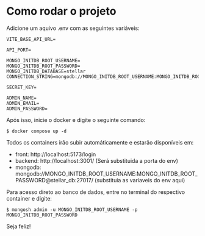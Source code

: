 # Como rodar o projeto

Adicione um aquivo .env com as seguintes variáveis:

```
VITE_BASE_API_URL=

API_PORT=

MONGO_INITDB_ROOT_USERNAME=
MONGO_INITDB_ROOT_PASSWORD=
MONGO_INITDB_DATABASE=stellar
CONNECTION_STRING=mongodb://MONGO_INITDB_ROOT_USERNAME:MONGO_INITDB_ROOT_PASSWORD@stellar_db:27017/

SECRET_KEY=

ADMIN_NAME=
ADMIN_EMAIL=
ADMIN_PASSWORD=
```

Após isso, inicie o docker e digite o seguinte comando:

```
$ docker compose up -d
```

Todos os containers irão subir automáticamente e estarão disponíveis em:

* front: http://localhost:5173/login
* backend: http://localhost:3001/  (Será substituida a porta do env)
* mongodb: mongodb://MONGO_INITDB_ROOT_USERNAME:MONGO_INITDB_ROOT_PASSWORD@stellar_db:27017/ (substituia as variaveis do env aqui)

Para acesso direto ao banco de dados, entre no terminal do respectivo container e digite:

```
$ mongosh admin -u MONGO_INITDB_ROOT_USERNAME -p MONGO_INITDB_ROOT_PASSWORD
```

Seja feliz!



